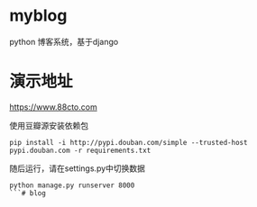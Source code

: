 # myblog
python 博客系统，基于django

# 演示地址
https://www.88cto.com

使用豆瓣源安装依赖包

```shell
pip install -i http://pypi.douban.com/simple --trusted-host pypi.douban.com -r requirements.txt 
```

随后运行，请在settings.py中切换数据

```shell
python manage.py runserver 8000
```# blog
